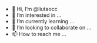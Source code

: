 - 👋 Hi, I’m @liutaocc
- 👀 I’m interested in ...
- 🌱 I’m currently learning ...
- 💞️ I’m looking to collaborate on ...
- 📫 How to reach me ...

<!---
liutaocc/liutaocc is a ✨ special ✨ repository because its `README.md` (this file) appears on your GitHub profile.
You can click the Preview link to take a look at your changes.
--->
